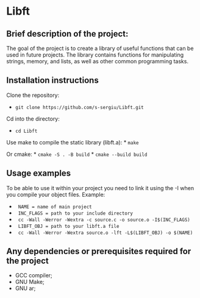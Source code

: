 # Libft

## Brief description of the project:
The goal of the project is to create a library of useful functions that can be used in future projects. The library contains functions for manipulating strings, memory, and lists, as well as other common programming tasks.

## Installation instructions
 Clone the repository:
* ```git clone https://github.com/s-sergiu/Libft.git```

 Cd into the directory:
* ```cd Libft```

Use make to compile the static library (libft.a):
	* ```make``` 

Or cmake: 
	* ```cmake -S . -B build```
	* ```cmake --build build```

## Usage examples
 To be able to use it within your project you need to link it using the -I when you compile your object files.
 Example:
* ``` NAME = name of main project```
* ``` INC_FLAGS = path to your include directory```
* ``` cc -Wall -Werror -Wextra -c source.c -o source.o -I$(INC_FLAGS)```
* ``` LIBFT_OBJ = path to your libft.a file```
* ``` cc -Wall -Werror -Wextra source.o -lft -L$(LIBFT_OBJ) -o $(NAME)```

## Any dependencies or prerequisites required for the project
* GCC compiler;
* GNU Make;
* GNU ar;
